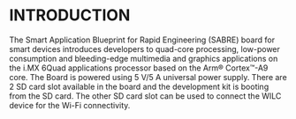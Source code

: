 # INTRODUCTION

The Smart Application Blueprint for Rapid Engineering (SABRE) board for smart devices introduces developers to quad-core processing, low-power consumption and bleeding-edge multimedia and graphics applications on the i.MX 6Quad applications processor based on the Arm® Cortex™-A9 core. The Board is powered using 5 V/5 A universal power supply. There are 2 SD card slot available in the board and the development kit is booting from the SD card. The other SD card slot can be used to connect the WILC device for the Wi-Fi connectivity.   
